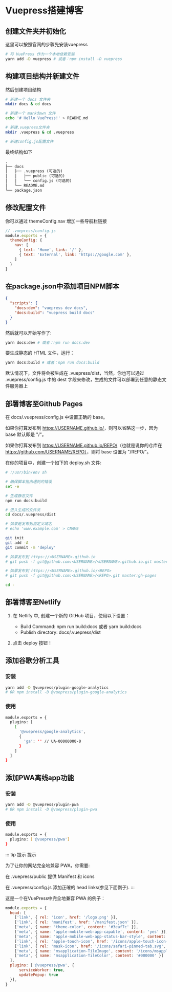 # Vuepress搭建博客

## 创建文件夹并初始化

这里可以按照官网的步骤先安装vuepress

```sh
# 将 VuePress 作为一个本地依赖安装
yarn add -D vuepress # 或者：npm install -D vuepress
```

## 构建项目结构并新建文件

然后创建项目结构

```sh
# 新建一个 docs 文件夹
mkdir docs & cd docs

# 新建一个 markdown 文件
echo '# Hello VuePress!' > README.md

# 新建.vuepress文件夹
mkdir .vuepress & cd .vuepress

# 新建config.js配置文件
```

最终结构如下

```md
.
├── docs
│   ├── .vuepress (可选的)
│   │   ├── public (可选的)
│   │   └── config.js (可选的)
│   └── README.md
└── package.json
```

## 修改配置文件

你可以通过 themeConfig.nav 增加一些导航栏链接

```js
// .vuepress/config.js
module.exports = {
  themeConfig: {
    nav: [
      { text: 'Home', link: '/' },
      { text: 'External', link: 'https://google.com' },
    ]
  }
}
```

## 在package.json中添加项目NPM脚本

```json
{
  "scripts": {
    "docs:dev": "vuepress dev docs",
    "docs:build": "vuepress build docs"
  }
}
```

然后就可以开始写作了:

```sh
yarn docs:dev # 或者：npm run docs:dev
```

要生成静态的 HTML 文件，运行：

```sh
yarn docs:build # 或者：npm run docs:build
```

默认情况下，文件将会被生成在 .vuepress/dist，当然，你也可以通过 .vuepress/config.js 中的 dest 字段来修改，生成的文件可以部署到任意的静态文件服务器上

## 部署博客至Github Pages

在 docs/.vuepress/config.js 中设置正确的 base。

如果你打算发布到 <https://USERNAME.github.io/>，则可以省略这一步，因为 base 默认即是 "/"。

如果你打算发布到 <https://USERNAME.github.io/REPO/>（也就是说你的仓库在 <https://github.com/USERNAME/REPO）>，则将 base 设置为 "/REPO/"。

在你的项目中，创建一个如下的 deploy.sh 文件:

```sh
# !/usr/bin/env sh

# 确保脚本抛出遇到的错误
set -e

# 生成静态文件
npm run docs:build

# 进入生成的文件夹
cd docs/.vuepress/dist

# 如果是发布到自定义域名
# echo 'www.example.com' > CNAME

git init
git add -A
git commit -m 'deploy'

# 如果发布到 https://<USERNAME>.github.io
# git push -f git@github.com:<USERNAME>/<USERNAME>.github.io.git master

# 如果发布到 https://<USERNAME>.github.io/<REPO>
# git push -f git@github.com:<USERNAME>/<REPO>.git master:gh-pages

cd -
```

## 部署博客至Netlify

1. 在 Netlify 中, 创建一个新的 GitHub 项目，使用以下设置：

    - Build Command: npm run build:docs 或者 yarn build:docs
    - Publish directory: docs/.vuepress/dist

2. 点击 deploy 按钮！

## 添加谷歌分析工具

### 安装

``` sh
yarn add -D @vuepress/plugin-google-analytics
# OR npm install -D @vuepress/plugin-google-analytics
```

### 使用

``` sh
module.exports = {
  plugins: [
    [
      '@vuepress/google-analytics',
      {
        'ga': '' // UA-00000000-0
      }
    ]
  ]
}
```

## 添加PWA离线app功能

### 安装

``` sh
yarn add -D @vuepress/plugin-pwa
# OR npm install -D @vuepress/plugin-pwa
```

### 使用

``` sh
module.exports = {
  plugins: ['@vuepress/pwa']
}
```

::: tip 提示
提示

为了让你的网站完全地兼容 PWA，你需要:

在 .vuepress/public 提供 Manifest 和 icons

在 .vuepress/config.js 添加正確的 head links(参见下面例子).
:::

这是一个在VuePress中完全地兼容 PWA 的例子：

``` js
module.exports = {
  head: [
    ['link', { rel: 'icon', href: '/logo.png' }],
    ['link', { rel: 'manifest', href: '/manifest.json' }],
    ['meta', { name: 'theme-color', content: '#3eaf7c' }],
    ['meta', { name: 'apple-mobile-web-app-capable', content: 'yes' }],
    ['meta', { name: 'apple-mobile-web-app-status-bar-style', content: 'black' }],
    ['link', { rel: 'apple-touch-icon', href: '/icons/apple-touch-icon-152x152.png' }],
    ['link', { rel: 'mask-icon', href: '/icons/safari-pinned-tab.svg', color: '#3eaf7c' }],
    ['meta', { name: 'msapplication-TileImage', content: '/icons/msapplication-icon-144x144.png' }],
    ['meta', { name: 'msapplication-TileColor', content: '#000000' }]
  ],
  plugins: ['@vuepress/pwa', {
      serviceWorker: true,
      updatePopup: true
  }],
}
```
